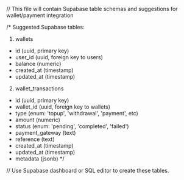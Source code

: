 // This file will contain Supabase table schemas and suggestions for wallet/payment integration

/*
Suggested Supabase tables:

1. wallets
- id (uuid, primary key)
- user_id (uuid, foreign key to users)
- balance (numeric)
- created_at (timestamp)
- updated_at (timestamp)

2. wallet_transactions
- id (uuid, primary key)
- wallet_id (uuid, foreign key to wallets)
- type (enum: 'topup', 'withdrawal', 'payment', etc)
- amount (numeric)
- status (enum: 'pending', 'completed', 'failed')
- payment_gateway (text)
- reference (text)
- created_at (timestamp)
- updated_at (timestamp)
- metadata (jsonb)
*/

// Use Supabase dashboard or SQL editor to create these tables.
